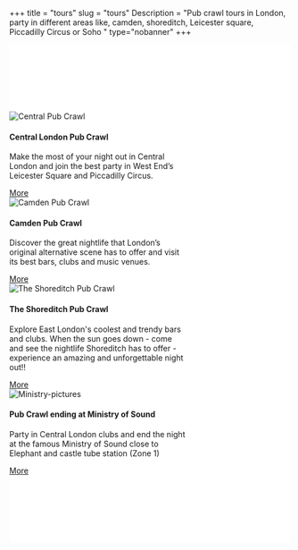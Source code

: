﻿+++
title = "tours"
slug = "tours"
Description = "Pub crawl tours in London, party in different areas like, camden, shoreditch, Leicester square, Piccadilly Circus or Soho "
type="nobanner"
+++



<section class="mbr-section mbr-after-navbar" id="msg-box5-1u" style="background-color: rgb(255, 255, 255); padding-top: 120px; padding-bottom: 120px;">


<div class="container">
  <div class="row">
    <div class="col-12 col-md-4">
      <div class="card" style="width: 20rem;">
  <img class="card-img-top" src="/images/pub-crawl-london.jpg" alt="Central Pub Crawl">
  <div class="card-block">
    <h4 class="card-title">Central London Pub Crawl</h4>
    <p class="card-text">Make the most of your night out in Central London and join the best party in West End’s Leicester Square and Piccadilly Circus.</p>
    <a href="/the-tours/central-london-pub-crawl/" class="btn btn-success">More</a>
  </div>
</div>
    </div>
    <div class="col-12 col-md-4">
      <div class="card" style="width: 20rem;">
  <img class="card-img-top" src="/images/camden-pub-crawl-1.jpg" alt="Camden Pub Crawl">
  <div class="card-block">
    <h4 class="card-title">Camden Pub Crawl</h4>
    <p class="card-text">Discover the great nightlife that London’s original alternative scene has to offer and visit its best bars, clubs and music venues.</p>
    <a href="/the-tours/camden-pub-crawl/" class="btn btn-success">More</a>
  </div>
</div>
    </div>
    <div class="col-12 col-md-4">
      <div class="card" style="width: 20rem;">
  <img class="card-img-top" src="/images/the-shoreditch-pubcrawl.jpg" alt="The Shoreditch Pub Crawl">
  <div class="card-block">
    <h4 class="card-title">The Shoreditch Pub Crawl</h4>
    <p class="card-text">Explore East London's coolest and trendy bars and clubs. When the sun goes down - come and see the nightlife Shoreditch has to offer - experience an amazing and unforgettable night out!!</p>
    <a href="/the-tours/the-shoreditch-pub-crawl/" class="btn btn-success">More</a>
  </div>
</div>
    </div>
  </div>
</div>

<div class="container">
  <div class="row">
    <div class="col-sm-4">
      <div class="card" style="width: 20rem;">
  <img class="card-img-top" src="/images/tours/ministry-318-160.jpg" alt="Ministry-pictures">
  <div class="card-block">
    <h4 class="card-title">Pub Crawl ending at Ministry of Sound</h4>
    <p class="card-text">Party in Central London clubs and end the night at the famous Ministry of Sound close to Elephant and castle tube station (Zone 1)  </p>
    <a href="/the-tours/ministry-of-sound/" class="btn btn-success">More</a>
  </div>
</div>
    </div>







</section>
